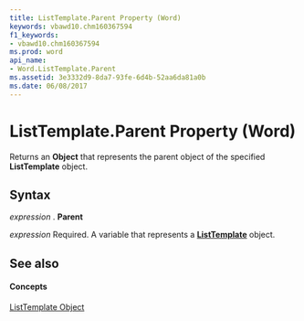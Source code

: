 ```yaml
---
title: ListTemplate.Parent Property (Word)
keywords: vbawd10.chm160367594
f1_keywords:
- vbawd10.chm160367594
ms.prod: word
api_name:
- Word.ListTemplate.Parent
ms.assetid: 3e3332d9-8da7-93fe-6d4b-52aa6da81a0b
ms.date: 06/08/2017
---
```



# ListTemplate.Parent Property (Word)

Returns an **Object** that represents the parent object of the specified **ListTemplate** object.


## Syntax

 _expression_ . **Parent**

 _expression_ Required. A variable that represents a **[ListTemplate](listtemplate-object-word.md)** object.


## See also


#### Concepts


[ListTemplate Object](listtemplate-object-word.md)

